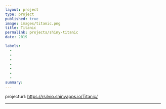 ```yaml
---
layout: project
type: project
published: true
image: images/titanic.png
title: Titanic
permalink: projects/shiny-titanic
date: 2019

labels:
  -  
  - 
  - 
  - 
  - 
  - 
  - 
summary:
---
```


projecturl: https://rsilvio.shinyapps.io/Titanic/

---

